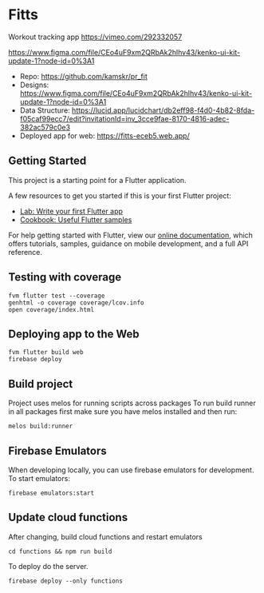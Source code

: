 # Fitts

Workout tracking app
https://vimeo.com/292332057

https://www.figma.com/file/CEo4uF9xm2QRbAk2hlhv43/kenko-ui-kit-update-1?node-id=0%3A1 

- Repo: https://github.com/kamskr/pr_fit
- Designs: https://www.figma.com/file/CEo4uF9xm2QRbAk2hlhv43/kenko-ui-kit-update-1?node-id=0%3A1 
- Data Structure: https://lucid.app/lucidchart/db2eff98-f4d0-4b82-8fda-f05caf99ecc7/edit?invitationId=inv_3cce9fae-8170-4816-adec-382ac579c0e3
- Deployed app for web: https://fitts-eceb5.web.app/
  
## Getting Started

This project is a starting point for a Flutter application.

A few resources to get you started if this is your first Flutter project:

- [Lab: Write your first Flutter app](https://flutter.dev/docs/get-started/codelab)
- [Cookbook: Useful Flutter samples](https://flutter.dev/docs/cookbook)

For help getting started with Flutter, view our
[online documentation](https://flutter.dev/docs), which offers tutorials,
samples, guidance on mobile development, and a full API reference.

## Testing with coverage

```
fvm flutter test --coverage
genhtml -o coverage coverage/lcov.info
open coverage/index.html
```

## Deploying app to the Web

```
fvm flutter build web
firebase deploy
```

## Build project

Project uses melos for running scripts across packages
To run build runner in all packages first make sure you have melos
installed and then run:

```
melos build:runner

```


## Firebase Emulators
When developing locally, you can use firebase emulators for development.
To start emulators:

```
firebase emulators:start
```

## Update cloud functions

After changing, build cloud functions and restart emulators
```
cd functions && npm run build
```

To deploy do the server.

```
firebase deploy --only functions
```